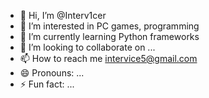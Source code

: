 - 👋 Hi, I’m @Interv1cer
- 👀 I’m interested in PC games, programming
- 🌱 I’m currently learning Python frameworks
- 💞️ I’m looking to collaborate on ...
- 📫 How to reach me intervice5@gmail.com
- 😄 Pronouns: ...
- ⚡ Fun fact: ...

<!---
Interv1cer/Interv1cer is a ✨ special ✨ repository because its `README.md` (this file) appears on your GitHub profile.
You can click the Preview link to take a look at your changes.
--->
